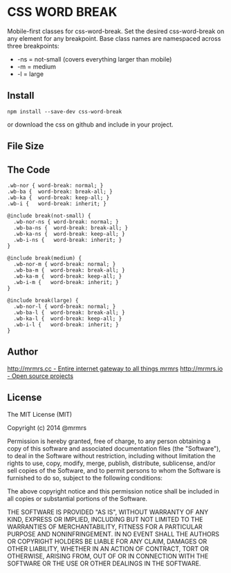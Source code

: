 # CSS WORD BREAK

  Mobile-first classes for css-word-break.
  Set the desired css-word-break on any element for any breakpoint.
  Base class names are namespaced across three breakpoints:

*  -ns = not-small (covers everything larger than mobile)
*  -m  = medium
*  -l  = large

## Install
```
npm install --save-dev css-word-break
```
or download the css on github and include in your project.

## File Size


## The Code
```
.wb-nor { word-break: normal; }
.wb-ba {  word-break: break-all; }
.wb-ka {  word-break: keep-all; }
.wb-i {   word-break: inherit; }

@include break(not-small) {
  .wb-nor-ns { word-break: normal; }
  .wb-ba-ns {  word-break: break-all; }
  .wb-ka-ns {  word-break: keep-all; }
  .wb-i-ns {   word-break: inherit; }
}

@include break(medium) {
  .wb-nor-m { word-break: normal; }
  .wb-ba-m {  word-break: break-all; }
  .wb-ka-m {  word-break: keep-all; }
  .wb-i-m {   word-break: inherit; }
}

@include break(large) {
  .wb-nor-l { word-break: normal; }
  .wb-ba-l {  word-break: break-all; }
  .wb-ka-l {  word-break: keep-all; }
  .wb-i-l {   word-break: inherit; }
}

```

## Author

[http://mrmrs.cc - Entire internet gateway to all things mrmrs](http://mrmrs.cc)
[http://mrmrs.io - Open source projects](http://mrmrs.io)

## License

The MIT License (MIT)

Copyright (c) 2014 @mrmrs

Permission is hereby granted, free of charge, to any person obtaining a copy
of this software and associated documentation files (the "Software"), to deal
in the Software without restriction, including without limitation the rights
to use, copy, modify, merge, publish, distribute, sublicense, and/or sell
copies of the Software, and to permit persons to whom the Software is
furnished to do so, subject to the following conditions:

The above copyright notice and this permission notice shall be included in
all copies or substantial portions of the Software.

THE SOFTWARE IS PROVIDED "AS IS", WITHOUT WARRANTY OF ANY KIND, EXPRESS OR
IMPLIED, INCLUDING BUT NOT LIMITED TO THE WARRANTIES OF MERCHANTABILITY,
FITNESS FOR A PARTICULAR PURPOSE AND NONINFRINGEMENT. IN NO EVENT SHALL THE
AUTHORS OR COPYRIGHT HOLDERS BE LIABLE FOR ANY CLAIM, DAMAGES OR OTHER
LIABILITY, WHETHER IN AN ACTION OF CONTRACT, TORT OR OTHERWISE, ARISING FROM,
OUT OF OR IN CONNECTION WITH THE SOFTWARE OR THE USE OR OTHER DEALINGS IN
THE SOFTWARE.

